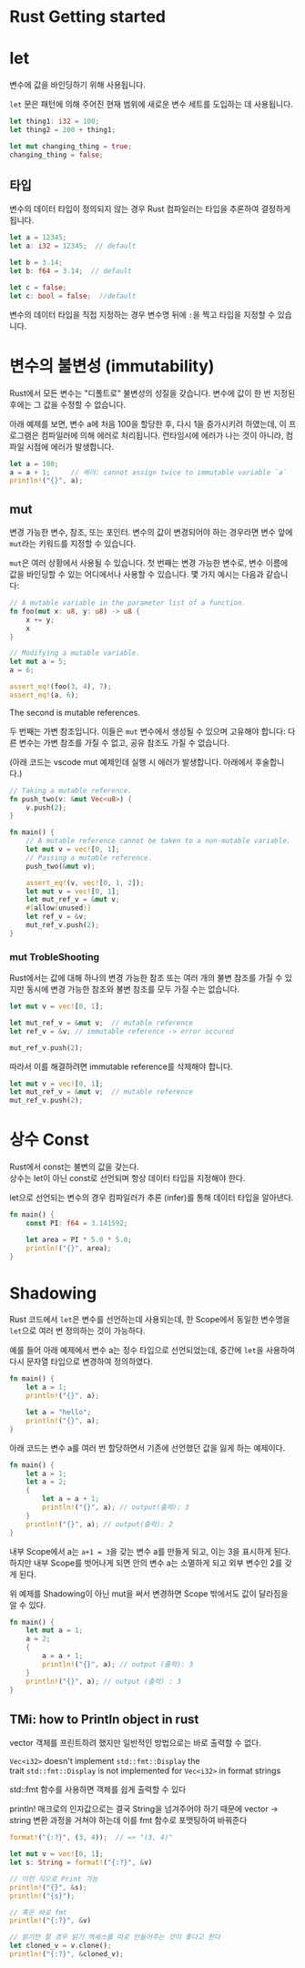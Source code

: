 # Rust Getting started

# let

변수에 값을 바인딩하기 위해 사용됩니다.

`let` 문은 패턴에 의해 주어진 현재 범위에 새로운 변수 세트를 도입하는 데 사용됩니다.

```rust
let thing1: i32 = 100;
let thing2 = 200 + thing1;

let mut changing_thing = true;
changing_thing = false;
```

## 타입
변수의 데이터 타입이 정의되지 않는 경우 Rust 컴파일러는 타입을 추론하여 결정하게 됩니다.

```Rust
let a = 12345;
let a: i32 = 12345;  // default

let b = 3.14;
let b: f64 = 3.14;  // default

let c = false;
let c: bool = false;  //default
```
변수의 데이터 타입을 직접 지정하는 경우 변수명 뒤에 `:`을 찍고 타입을 지정할 수 있습니다.


# 변수의 불변성 (immutability)
Rust에서 모든 변수는 "디폴트로" 불변성의 성질을 갖습니다.
변수에 값이 한 번 지정된 후에는 그 값을 수정할 수 없습니다.

아래 예제를 보면, 변수 a에 처음 100을 할당한 후, 다시 1을 증가시키려 하였는데, 이 프로그램은 컴파일러에 의해 에러로 처리됩니다. 
런타임시에 에러가 나는 것이 아니라, 컴파일 시점에 에러가 발생합니다.

```rust
let a = 100;
a = a + 1;     // 에러: cannot assign twice to immutable variable `a`
println!("{}", a);
```

## mut
변경 가능한 변수, 참조, 또는 포인터.
변수의 값이 변경되어야 하는 경우라면 변수 앞에 `mut`라는 키워드를 지정할 수 있습니다.

`mut`은 여러 상황에서 사용될 수 있습니다. 첫 번째는 변경 가능한 변수로, 변수 이름에 값을 바인딩할 수 있는 어디에서나 사용할 수 있습니다. 몇 가지 예시는 다음과 같습니다:

```rust
// A mutable variable in the parameter list of a function.
fn foo(mut x: u8, y: u8) -> u8 {
    x += y;
    x
}

// Modifying a mutable variable.
let mut a = 5;
a = 6;

assert_eq!(foo(3, 4), 7);
assert_eq!(a, 6);
```

The second is mutable references.

두 번째는 가변 참조입니다. 이들은 `mut` 변수에서 생성될 수 있으며 고유해야 합니다: 다른 변수는 가변 참조를 가질 수 없고, 공유 참조도 가질 수 없습니다.  

(아래 코드는 vscode mut 예제인데 실행 시 에러가 발생합니다. 아래에서 후술합니다.)

```rust
// Taking a mutable reference.
fn push_two(v: &mut Vec<u8>) {
    v.push(2);
}

fn main() {
    // A mutable reference cannot be taken to a non-mutable variable.
    let mut v = vec![0, 1];
    // Passing a mutable reference.
    push_two(&mut v);

    assert_eq!(v, vec![0, 1, 2]);
    let mut v = vec![0, 1];
    let mut_ref_v = &mut v;
    #[allow(unused)]
    let ref_v = &v;
    mut_ref_v.push(2);
}
```

### mut TrobleShooting

Rust에서는 값에 대해 하나의 변경 가능한 참조 또는 여러 개의 불변 참조를 가질 수 있지만 
동시에 변경 가능한 참조와 불변 참조를 모두 가질 수는 없습니다.

```rust
let mut v = vec![0, 1];

let mut_ref_v = &mut v;  // mutable reference
let ref_v = &v; // immutable reference -> error occured

mut_ref_v.push(2);
```

따라서 이를 해결하려면 immutable reference를 삭제해야 합니다.

```rust
let mut v = vec![0, 1];
let mut_ref_v = &mut v;  // mutable reference
mut_ref_v.push(2);
```

# 상수 Const
Rust에서 const는 불변의 값을 갖는다.  
상수는 let이 아닌 const로 선언되며 항상 데이터 타입을 지정해야 한다.  

let으로 선언되는 변수의 경우 컴파일러가 추론 (infer)를 통해 데이터 타입을 알아낸다.
```rust
fn main() {
    const PI: f64 = 3.141592;

    let area = PI * 5.0 * 5.0;
    println!("{}", area);
}
```
  
# Shadowing
Rust 코드에서 `let`은 변수를 선언하는데 사용되는데, 한 Scope에서 동일한 변수명을 `let`으로 여러 번 정의하는 것이 가능하다.

예를 들어 아래 예제에서 변수 a는 정수 타입으로 선언되었는데, 중간에 `let`을 사용하여 다시 문자열 타입으로 변경하여 정의하였다.

```rust
fn main() {
    let a = 1;
    println!("{}", a);

    let a = "hello";
    println!("{}", a);
}
```

아래 코드는 변수 a를 여러 번 할당하면서 기존에 선언했던 값을 잃게 하는 예제이다.

```rust
fn main() {
    let a = 1;
    let a = 2;
    {
        let a = a + 1;
        println!("{}", a); // output(출력): 3
    }
    println!("{}", a); // output(출력): 2
}
```
내부 Scope에서 a는 `a+1 = 3`을 갖는 변수 a를 만들게 되고, 이는 3을 표시하게 된다.  
하지만 내부 Scope를 벗어나게 되면 안의 변수 a는 소멸하게 되고 외부 변수인 2를 갖게 된다.

위 예제를 Shadowing이 아닌 mut을 써서 변경하면 Scope 밖에서도 값이 달라짐을 알 수 있다.
```rust
fn main() {
    let mut a = 1;
    a = 2;
    {
        a = a + 1;
        println!("{}", a); // output (출력): 3
    }
    println!("{}", a); // output (출력) : 3
}
```

## TMℹ: how to Println object in rust

vector 객체를 프린트하려 했지만 일반적인 방법으로는 바로 출력할 수 없다.

`Vec<i32>` doesn't implement `std::fmt::Display` the trait `std::fmt::Display` is not implemented for `Vec<i32>` in format strings

std::fmt 함수를 사용하면 객체를 쉽게 출력할 수 있다

println! 매크로의 인자값으로는 결국 String을 넘겨주어야 하기 때문에 vector → string 변환 과정을 거쳐야 하는데 이를 fmt 함수로 포맷팅하여 바꿔준다

```rust
format!("{:?}", (3, 4));  // => "(3, 4)"

let mut v = vec![0, 1];
let s: String = format!("{:?}", &v)

// 이런 식으로 Print 가능
println!("{}", &s);
println!("{s}");

// 혹은 바로 fmt
println!("{:?}", &v)

// 읽기만 할 경우 읽기 엑세스를 따로 만들어주는 것이 좋다고 한다
let cloned_v = v.clone();
println!("{:?}", &cloned_v);
```
